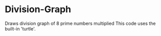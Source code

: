 # Division-Graph
Draws division graph of 8 prime numbers multiplied
This code uses the built-in 'turtle'.
